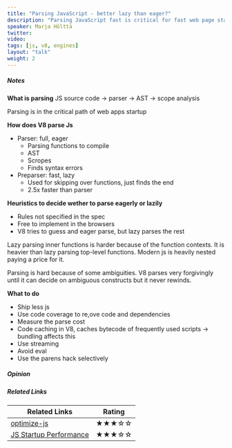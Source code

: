```yaml
---
title: "Parsing JavaScript - better lazy than eager?"
description: "Parsing JavaScript fast is critical for fast web page startup. We’ll look at challenges posed by complex frameworks and new language features and how V8, the JavaScript engine behind Google Chrome, solves them. You’ll learn how to write and bundle your code in a way that is fast to parse. Some topics I’ll cover in the talk: How does V8 parse JavaScript and how does it decide what parts to parse / compile upfront? Recent and upcoming improvements in the area of parsing JavaScript better. What should developers do to make parsing be less of a bottleneck? Why is benchmarking parsing hard?"
speaker: Marja Hölttä
twitter: 
video:
tags: [js, v8, engines]
layout: "talk"
weight: 2
---
```


<article id="1">

##### Notes

**What is parsing**
JS source code -> parser -> AST  -> scope analysis

Parsing is in the critical path of web apps startup

**How does V8 parse Js**
- Parser: full, eager
	- Parsing functions to compile
	- AST
	- Scropes
	- Finds syntax errors
- Preparser: fast, lazy
	- Used for skipping over functions, just finds the end
	- 2.5x faster than parser

**Heuristics to decide wether to parse eagerly or lazily**
- Rules not specified in the spec
- Free to implement in the browsers
- V8 tries to guess and eager parse, but lazy parses the rest

Lazy parsing inner functions is harder because of the function contexts. It is heavier than lazy parsing top-level functions. Modern js is heavily nested paying a price for it.

Parsing is hard because of some ambiguities. V8 parses very forgivingly until it can decide on ambiguous constructs but it never rewinds.

**What to do**
- Ship less js
- Use code coverage to re,ove code and dependencies
- Measure the parse cost 
- Code caching in V8, caches bytecode of frequently used scripts -> bundling affects this
- Use streaming
- Avoid eval
- Use the parens hack selectively

</article>

<article id="2">

##### Opinion

</article>

<article id="3">

##### Related Links

Related Links | Rating
--- | ---
[optimize-js](https://nolanlawson.github.io/optimize-js/) | ★★★☆☆
[JS Startup Performance](https://medium.com/reloading/javascript-start-up-performance-69200f43b201) | ★★★☆☆

</article>